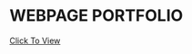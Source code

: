<h1>WEBPAGE PORTFOLIO</h1>
<a href="https://htmlpreview.github.io/?https://github.com/imjhirozen/Portfolio/blob/main/portfolio/index.html">Click To View</a>
